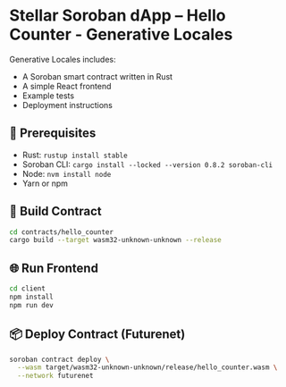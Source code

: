 # Stellar Soroban dApp – Hello Counter - Generative Locales

Generative Locales includes:
- A Soroban smart contract written in Rust
- A simple React frontend
- Example tests
- Deployment instructions

## 🧪 Prerequisites

- Rust: `rustup install stable`
- Soroban CLI: `cargo install --locked --version 0.8.2 soroban-cli`
- Node: `nvm install node`
- Yarn or npm

## 🚀 Build Contract

```bash
cd contracts/hello_counter
cargo build --target wasm32-unknown-unknown --release
```

## 🌐 Run Frontend

```bash
cd client
npm install
npm run dev
```

## 📦 Deploy Contract (Futurenet)

```bash
soroban contract deploy \
  --wasm target/wasm32-unknown-unknown/release/hello_counter.wasm \
  --network futurenet
```

